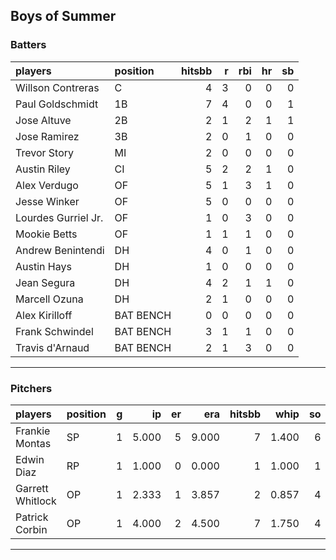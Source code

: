 ## Boys of Summer

### Batters

 
|players             |position  | hitsbb|  r| rbi| hr| sb| 
|:-------------------|:---------|------:|--:|---:|--:|--:| 
|Willson Contreras   |C         |      4|  3|   0|  0|  0| 
|Paul Goldschmidt    |1B        |      7|  4|   0|  0|  1| 
|Jose Altuve         |2B        |      2|  1|   2|  1|  1| 
|Jose Ramirez        |3B        |      2|  0|   1|  0|  0| 
|Trevor Story        |MI        |      2|  0|   0|  0|  0| 
|Austin Riley        |CI        |      5|  2|   2|  1|  0| 
|Alex Verdugo        |OF        |      5|  1|   3|  1|  0| 
|Jesse Winker        |OF        |      5|  0|   0|  0|  0| 
|Lourdes Gurriel Jr. |OF        |      1|  0|   3|  0|  0| 
|Mookie Betts        |OF        |      1|  1|   1|  0|  0| 
|Andrew Benintendi   |DH        |      4|  0|   1|  0|  0| 
|Austin Hays         |DH        |      1|  0|   0|  0|  0| 
|Jean Segura         |DH        |      4|  2|   1|  1|  0| 
|Marcell Ozuna       |DH        |      2|  1|   0|  0|  0| 
|Alex Kirilloff      |BAT BENCH |      0|  0|   0|  0|  0| 
|Frank Schwindel     |BAT BENCH |      3|  1|   1|  0|  0| 
|Travis d'Arnaud     |BAT BENCH |      2|  1|   3|  0|  0| 


* * *

### Pitchers

 
|players          |position |  g|    ip| er|   era| hitsbb|  whip| so|  w| sv| 
|:----------------|:--------|--:|-----:|--:|-----:|------:|-----:|--:|--:|--:| 
|Frankie Montas   |SP       |  1| 5.000|  5| 9.000|      7| 1.400|  6|  0|  0| 
|Edwin Diaz       |RP       |  1| 1.000|  0| 0.000|      1| 1.000|  1|  0|  0| 
|Garrett Whitlock |OP       |  1| 2.333|  1| 3.857|      2| 0.857|  4|  0|  0| 
|Patrick Corbin   |OP       |  1| 4.000|  2| 4.500|      7| 1.750|  4|  0|  0| 


* * *


